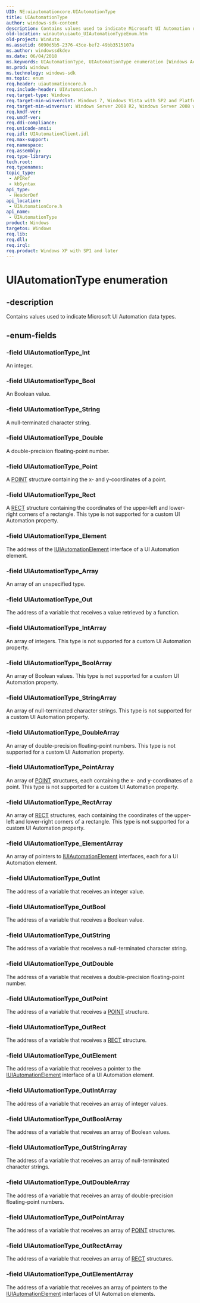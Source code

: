 ```yaml
---
UID: NE:uiautomationcore.UIAutomationType
title: UIAutomationType
author: windows-sdk-content
description: Contains values used to indicate Microsoft UI Automation data types.
old-location: winauto\uiauto_UIAutomationTypeEnum.htm
old-project: WinAuto
ms.assetid: 6090d5b5-2376-43ce-bef2-49bb3515107a
ms.author: windowssdkdev
ms.date: 06/04/2018
ms.keywords: UIAutomationType, UIAutomationType enumeration [Windows Accessibility], UIAutomationType_Array, UIAutomationType_Bool, UIAutomationType_BoolArray, UIAutomationType_Double, UIAutomationType_DoubleArray, UIAutomationType_Element, UIAutomationType_ElementArray, UIAutomationType_Int, UIAutomationType_IntArray, UIAutomationType_Out, UIAutomationType_OutBool, UIAutomationType_OutBoolArray, UIAutomationType_OutDouble, UIAutomationType_OutDoubleArray, UIAutomationType_OutElement, UIAutomationType_OutElementArray, UIAutomationType_OutInt, UIAutomationType_OutIntArray, UIAutomationType_OutPoint, UIAutomationType_OutPointArray, UIAutomationType_OutRect, UIAutomationType_OutRectArray, UIAutomationType_OutString, UIAutomationType_OutStringArray, UIAutomationType_Point, UIAutomationType_PointArray, UIAutomationType_Rect, UIAutomationType_RectArray, UIAutomationType_String, UIAutomationType_StringArray, uiauto.uiauto_UIAutomationTypeEnum, uiauto_UIAutomationTypeEnum, uiautomationcore/UIAutomationType, uiautomationcore/UIAutomationType_Array, uiautomationcore/UIAutomationType_Bool, uiautomationcore/UIAutomationType_BoolArray, uiautomationcore/UIAutomationType_Double, uiautomationcore/UIAutomationType_DoubleArray, uiautomationcore/UIAutomationType_Element, uiautomationcore/UIAutomationType_ElementArray, uiautomationcore/UIAutomationType_Int, uiautomationcore/UIAutomationType_IntArray, uiautomationcore/UIAutomationType_Out, uiautomationcore/UIAutomationType_OutBool, uiautomationcore/UIAutomationType_OutBoolArray, uiautomationcore/UIAutomationType_OutDouble, uiautomationcore/UIAutomationType_OutDoubleArray, uiautomationcore/UIAutomationType_OutElement, uiautomationcore/UIAutomationType_OutElementArray, uiautomationcore/UIAutomationType_OutInt, uiautomationcore/UIAutomationType_OutIntArray, uiautomationcore/UIAutomationType_OutPoint, uiautomationcore/UIAutomationType_OutPointArray, uiautomationcore/UIAutomationType_OutRect, uiautomationcore/UIAutomationType_OutRectArray, uiautomationcore/UIAutomationType_OutString, uiautomationcore/UIAutomationType_OutStringArray, uiautomationcore/UIAutomationType_Point, uiautomationcore/UIAutomationType_PointArray, uiautomationcore/UIAutomationType_Rect, uiautomationcore/UIAutomationType_RectArray, uiautomationcore/UIAutomationType_String, uiautomationcore/UIAutomationType_StringArray, winauto.uiauto_UIAutomationTypeEnum
ms.prod: windows
ms.technology: windows-sdk
ms.topic: enum
req.header: uiautomationcore.h
req.include-header: UIAutomation.h
req.target-type: Windows
req.target-min-winverclnt: Windows 7, Windows Vista with SP2 and Platform Update for Windows Vista, Windows XP with SP3 and Platform Update for Windows Vista [desktop apps | UWP apps]
req.target-min-winversvr: Windows Server 2008 R2, Windows Server 2008 with SP2 and Platform Update for Windows Server 2008, Windows Server 2003 with SP2 and Platform Update for Windows Server 2008 [desktop apps | UWP apps]
req.kmdf-ver: 
req.umdf-ver: 
req.ddi-compliance: 
req.unicode-ansi: 
req.idl: UIAutomationClient.idl
req.max-support: 
req.namespace: 
req.assembly: 
req.type-library: 
tech.root: 
req.typenames: 
topic_type:
 - APIRef
 - kbSyntax
api_type:
 - HeaderDef
api_location:
 - UIAutomationCore.h
api_name:
 - UIAutomationType
product: Windows
targetos: Windows
req.lib: 
req.dll: 
req.irql: 
req.product: Windows XP with SP1 and later
---
```


# UIAutomationType enumeration


## -description


Contains values used to indicate Microsoft UI Automation data types.


## -enum-fields




### -field UIAutomationType_Int

An integer.


### -field UIAutomationType_Bool

An Boolean value.


### -field UIAutomationType_String

A null-terminated character string.


### -field UIAutomationType_Double

A double-precision floating-point number.


### -field UIAutomationType_Point

A <a href="https://msdn.microsoft.com/library/windows/hardware/ff569161">POINT</a> structure containing the x- and y-coordinates of a point.


### -field UIAutomationType_Rect

A <a href="https://msdn.microsoft.com/library/windows/hardware/ff569234">RECT</a> structure containing the coordinates of the upper-left and lower-right corners of a rectangle. This type is not supported for a custom UI Automation property.


### -field UIAutomationType_Element

The address of the <a href="https://msdn.microsoft.com/9e1f87b1-a204-4ca9-acf2-a40277012207">IUIAutomationElement</a> interface of a UI Automation element.


### -field UIAutomationType_Array

An array of an unspecified type.


### -field UIAutomationType_Out

The address of a variable that receives a value retrieved by a function.


### -field UIAutomationType_IntArray

An array of integers. This type is not supported for a custom UI Automation property.


### -field UIAutomationType_BoolArray

An array of Boolean values. This type is not supported for a custom UI Automation property.


### -field UIAutomationType_StringArray

An array of null-terminated character strings. This type is not supported for a custom UI Automation property.


### -field UIAutomationType_DoubleArray

An array of double-precision floating-point numbers. This type is not supported for a custom UI Automation property.


### -field UIAutomationType_PointArray

An array of <a href="https://msdn.microsoft.com/library/windows/hardware/ff569161">POINT</a> structures, each containing the x- and y-coordinates of a point. This type is not supported for a custom UI Automation property.


### -field UIAutomationType_RectArray

An array of <a href="https://msdn.microsoft.com/library/windows/hardware/ff569234">RECT</a> structures, each containing the coordinates of the upper-left and lower-right corners of a rectangle. This type is not supported for a custom UI Automation property.


### -field UIAutomationType_ElementArray

An array of pointers to <a href="https://msdn.microsoft.com/9e1f87b1-a204-4ca9-acf2-a40277012207">IUIAutomationElement</a> interfaces, each for a UI Automation element.


### -field UIAutomationType_OutInt

The address of a variable that receives an integer value.


### -field UIAutomationType_OutBool

The address of a variable that receives a Boolean value.


### -field UIAutomationType_OutString

The address of a variable that receives a null-terminated character string.


### -field UIAutomationType_OutDouble

The address of a variable that receives a double-precision floating-point number.


### -field UIAutomationType_OutPoint

The address of a variable that receives a <a href="https://msdn.microsoft.com/library/windows/hardware/ff569161">POINT</a> structure.


### -field UIAutomationType_OutRect

The address of a variable that receives a <a href="https://msdn.microsoft.com/library/windows/hardware/ff569234">RECT</a> structure.


### -field UIAutomationType_OutElement

The address of a variable that receives a pointer to the <a href="https://msdn.microsoft.com/9e1f87b1-a204-4ca9-acf2-a40277012207">IUIAutomationElement</a> interface of a UI Automation element.


### -field UIAutomationType_OutIntArray

The address of a variable that receives an array of integer values.


### -field UIAutomationType_OutBoolArray

The address of a variable that receives an array of Boolean values.


### -field UIAutomationType_OutStringArray

The address of a variable that receives an array of null-terminated character strings.


### -field UIAutomationType_OutDoubleArray

The address of a variable that receives an array of double-precision floating-point numbers.


### -field UIAutomationType_OutPointArray

The address of a variable that receives an array of <a href="https://msdn.microsoft.com/library/windows/hardware/ff569161">POINT</a> structures.


### -field UIAutomationType_OutRectArray

The address of a variable that receives an array of <a href="https://msdn.microsoft.com/library/windows/hardware/ff569234">RECT</a> structures.


### -field UIAutomationType_OutElementArray

The address of a variable that receives an array of pointers to the <a href="https://msdn.microsoft.com/9e1f87b1-a204-4ca9-acf2-a40277012207">IUIAutomationElement</a> interfaces of UI Automation elements.

